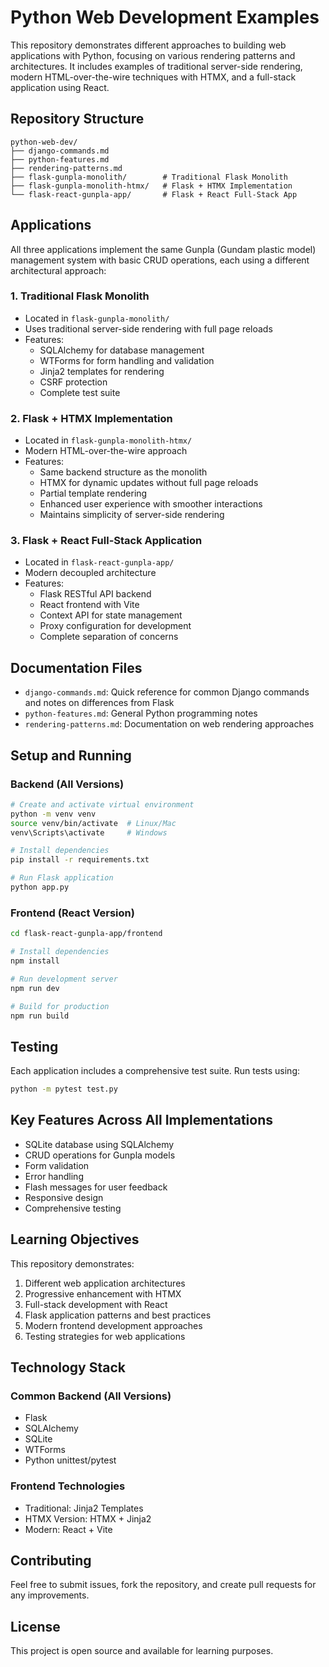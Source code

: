 # Python Web Development Examples

This repository demonstrates different approaches to building web applications with Python, focusing on various rendering patterns and architectures. It includes examples of traditional server-side rendering, modern HTML-over-the-wire techniques with HTMX, and a full-stack application using React.

## Repository Structure

```
python-web-dev/
├── django-commands.md
├── python-features.md
├── rendering-patterns.md
├── flask-gunpla-monolith/        # Traditional Flask Monolith
├── flask-gunpla-monolith-htmx/   # Flask + HTMX Implementation
└── flask-react-gunpla-app/       # Flask + React Full-Stack App
```

## Applications

All three applications implement the same Gunpla (Gundam plastic model) management system with basic CRUD operations, each using a different architectural approach:

### 1. Traditional Flask Monolith
- Located in `flask-gunpla-monolith/`
- Uses traditional server-side rendering with full page reloads
- Features:
  - SQLAlchemy for database management
  - WTForms for form handling and validation
  - Jinja2 templates for rendering
  - CSRF protection
  - Complete test suite

### 2. Flask + HTMX Implementation
- Located in `flask-gunpla-monolith-htmx/`
- Modern HTML-over-the-wire approach
- Features:
  - Same backend structure as the monolith
  - HTMX for dynamic updates without full page reloads
  - Partial template rendering
  - Enhanced user experience with smoother interactions
  - Maintains simplicity of server-side rendering

### 3. Flask + React Full-Stack Application
- Located in `flask-react-gunpla-app/`
- Modern decoupled architecture
- Features:
  - Flask RESTful API backend
  - React frontend with Vite
  - Context API for state management
  - Proxy configuration for development
  - Complete separation of concerns

## Documentation Files

- `django-commands.md`: Quick reference for common Django commands and notes on differences from Flask
- `python-features.md`: General Python programming notes
- `rendering-patterns.md`: Documentation on web rendering approaches

## Setup and Running

### Backend (All Versions)
```bash
# Create and activate virtual environment
python -m venv venv
source venv/bin/activate  # Linux/Mac
venv\Scripts\activate     # Windows

# Install dependencies
pip install -r requirements.txt

# Run Flask application
python app.py
```

### Frontend (React Version)
```bash
cd flask-react-gunpla-app/frontend

# Install dependencies
npm install

# Run development server
npm run dev

# Build for production
npm run build
```

## Testing

Each application includes a comprehensive test suite. Run tests using:

```bash
python -m pytest test.py
```

## Key Features Across All Implementations

- SQLite database using SQLAlchemy
- CRUD operations for Gunpla models
- Form validation
- Error handling
- Flash messages for user feedback
- Responsive design
- Comprehensive testing

## Learning Objectives

This repository demonstrates:
1. Different web application architectures
2. Progressive enhancement with HTMX
3. Full-stack development with React
4. Flask application patterns and best practices
5. Modern frontend development approaches
6. Testing strategies for web applications

## Technology Stack

### Common Backend (All Versions)
- Flask
- SQLAlchemy
- SQLite
- WTForms
- Python unittest/pytest

### Frontend Technologies
- Traditional: Jinja2 Templates
- HTMX Version: HTMX + Jinja2
- Modern: React + Vite

## Contributing

Feel free to submit issues, fork the repository, and create pull requests for any improvements.

## License

This project is open source and available for learning purposes.